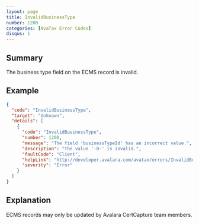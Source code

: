 ```yaml
---
layout: page
title: InvalidBusinessType
number: 1200
categories: [AvaTax Error Codes]
disqus: 1
---
```


## Summary

The business type field on the ECMS record is invalid.

## Example

```json
{
  "code": "InvalidBusinessType",
  "target": "Unknown",
  "details": [
    {
      "code": "InvalidBusinessType",
      "number": 1200,
      "message": "The field 'businessTypeId' has an incorrect value.",
      "description": "The value '-0-' is invalid.",
      "faultCode": "Client",
      "helpLink": "http://developer.avalara.com/avatax/errors/InvalidBusinessType",
      "severity": "Error"
    }
  ]
}
```

## Explanation

ECMS records may only be updated by Avalara CertCapture team members.
